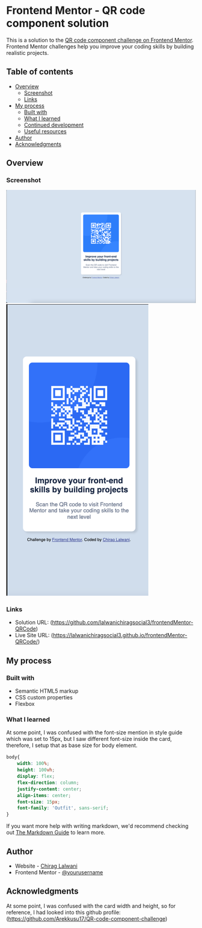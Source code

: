 # Frontend Mentor - QR code component solution

This is a solution to the [QR code component challenge on Frontend Mentor](https://www.frontendmentor.io/challenges/qr-code-component-iux_sIO_H). Frontend Mentor challenges help you improve your coding skills by building realistic projects. 

## Table of contents

- [Overview](#overview)
  - [Screenshot](#screenshot)
  - [Links](#links)
- [My process](#my-process)
  - [Built with](#built-with)
  - [What I learned](#what-i-learned)
  - [Continued development](#continued-development)
  - [Useful resources](#useful-resources)
- [Author](#author)
- [Acknowledgments](#acknowledgments)

## Overview

### Screenshot

![](screenshot.jpg)
![](Screen%20Shot%202023-02-11%20at%2011.33.25%20PM.png)

### Links

- Solution URL: (https://github.com/lalwanichiragsocial3/frontendMentor-QRCode)
- Live Site URL: (https://lalwanichiragsocial3.github.io/frontendMentor-QRCode/)

## My process

### Built with

- Semantic HTML5 markup
- CSS custom properties
- Flexbox

### What I learned

At some point, I was confused with the font-size mention in style guide which was set to 15px, but I saw different font-size inside the card, therefore, I setup that as base size for body element.

```css
body{
    width: 100%;
    height: 100vh;
    display: flex;
    flex-direction: column;
    justify-content: center;
    align-items: center;
    font-size: 15px;
	font-family: 'Outfit', sans-serif;
}
```


If you want more help with writing markdown, we'd recommend checking out [The Markdown Guide](https://www.markdownguide.org/) to learn more.


## Author

- Website - [Chirag Lalwani](https://www.chiraglalwani.com)
- Frontend Mentor - [@yourusername](https://www.frontendmentor.io/profile/lalwanichirag3)

## Acknowledgments

At some point, I was confused with the card width and height, so for reference, I had looked into this github profile: (https://github.com/Arekkusu17/QR-code-component-challenge)

